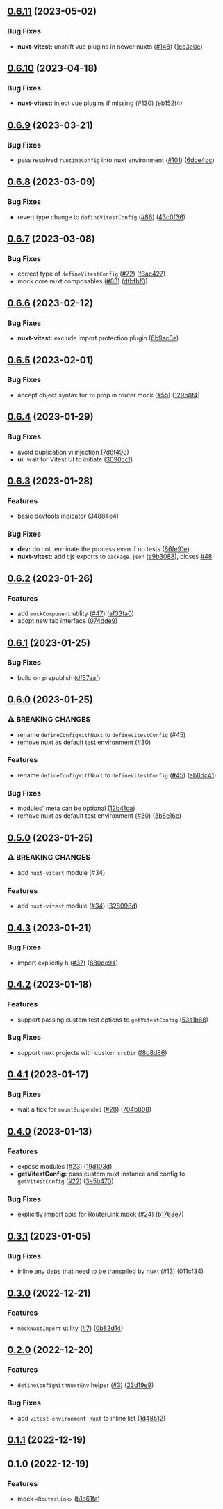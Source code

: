 

## [0.6.11](https://github.com/danielroe/vitest-environment-nuxt/compare/0.6.10...0.6.11) (2023-05-02)


### Bug Fixes

* **nuxt-vitest:** unshift vue plugins in newer nuxts ([#148](https://github.com/danielroe/vitest-environment-nuxt/issues/148)) ([1ce3e0e](https://github.com/danielroe/vitest-environment-nuxt/commit/1ce3e0e49301e5f9fece54eb85f4bfcf51905477))

## [0.6.10](https://github.com/danielroe/vitest-environment-nuxt/compare/0.6.9...0.6.10) (2023-04-18)


### Bug Fixes

* **nuxt-vitest:** inject vue plugins if missing ([#130](https://github.com/danielroe/vitest-environment-nuxt/issues/130)) ([eb152f4](https://github.com/danielroe/vitest-environment-nuxt/commit/eb152f492e72f4ecfe5e9f5d1170b36edefbb0eb))

## [0.6.9](https://github.com/danielroe/vitest-environment-nuxt/compare/0.6.8...0.6.9) (2023-03-21)


### Bug Fixes

* pass resolved `runtimeConfig` into nuxt environment ([#101](https://github.com/danielroe/vitest-environment-nuxt/issues/101)) ([6dce4dc](https://github.com/danielroe/vitest-environment-nuxt/commit/6dce4dca542c3807c158d3f1c5ac6c950263b4ff))

## [0.6.8](https://github.com/danielroe/vitest-environment-nuxt/compare/0.6.7...0.6.8) (2023-03-09)


### Bug Fixes

* revert type change to `defineVitestConfig` ([#86](https://github.com/danielroe/vitest-environment-nuxt/issues/86)) ([43c0f36](https://github.com/danielroe/vitest-environment-nuxt/commit/43c0f36bad052af17a7abc2317cfad676180990f))

## [0.6.7](https://github.com/danielroe/vitest-environment-nuxt/compare/0.6.6...0.6.7) (2023-03-08)


### Bug Fixes

* correct type of `defineVitestConfig` ([#72](https://github.com/danielroe/vitest-environment-nuxt/issues/72)) ([f3ac427](https://github.com/danielroe/vitest-environment-nuxt/commit/f3ac4274654be7053da3a675c6affeaded37eec0))
* mock core nuxt composables ([#83](https://github.com/danielroe/vitest-environment-nuxt/issues/83)) ([dfbfbf3](https://github.com/danielroe/vitest-environment-nuxt/commit/dfbfbf3a1a53d32925753fcacf93b068a193c62d))

## [0.6.6](https://github.com/danielroe/vitest-environment-nuxt/compare/0.6.5...0.6.6) (2023-02-12)


### Bug Fixes

* **nuxt-vitest:** exclude import protection plugin ([6b9ac3e](https://github.com/danielroe/vitest-environment-nuxt/commit/6b9ac3e580459fb87b059ff6e671b4a87b455ba5))

## [0.6.5](https://github.com/danielroe/vitest-environment-nuxt/compare/0.6.4...0.6.5) (2023-02-01)


### Bug Fixes

* accept object syntax for `to` prop in router mock ([#55](https://github.com/danielroe/vitest-environment-nuxt/issues/55)) ([129b8f4](https://github.com/danielroe/vitest-environment-nuxt/commit/129b8f4b5c911c7923de54860e8984c98627b60d))

## [0.6.4](https://github.com/danielroe/vitest-environment-nuxt/compare/0.6.3...0.6.4) (2023-01-29)


### Bug Fixes

* avoid duplication vi injection ([7d8f493](https://github.com/danielroe/vitest-environment-nuxt/commit/7d8f4935d32995592262b405642168dce428b8b1))
* **ui:** wait for Vitest UI to initiate ([3090ccf](https://github.com/danielroe/vitest-environment-nuxt/commit/3090ccf5152351e704486b3c2b79e20e361bf5dc))

## [0.6.3](https://github.com/danielroe/vitest-environment-nuxt/compare/0.6.2...0.6.3) (2023-01-28)


### Features

* basic devtools indicator ([34884e4](https://github.com/danielroe/vitest-environment-nuxt/commit/34884e4e9960bc296a89fd3100609eeb33dc345f))


### Bug Fixes

* **dev:** do not terminate the process even if no tests ([86fe91e](https://github.com/danielroe/vitest-environment-nuxt/commit/86fe91ea0967a0012ed264b95ed5760a5a7897d6))
* **nuxt-vitest:** add cjs exports to `package.json` ([a9b3088](https://github.com/danielroe/vitest-environment-nuxt/commit/a9b30885037d8e191061124cb165556494bd49e9)), closes [#48](https://github.com/danielroe/vitest-environment-nuxt/issues/48)

## [0.6.2](https://github.com/danielroe/vitest-environment-nuxt/compare/0.6.1...0.6.2) (2023-01-26)


### Features

* add `mockComponent` utility ([#47](https://github.com/danielroe/vitest-environment-nuxt/issues/47)) ([af33fa0](https://github.com/danielroe/vitest-environment-nuxt/commit/af33fa040bc26ecde6221a77a7a4eabc7d686b36))
* adopt new tab interface ([074dde9](https://github.com/danielroe/vitest-environment-nuxt/commit/074dde91934386fa441043e838d2cec5a3e01923))

## [0.6.1](https://github.com/danielroe/vitest-environment-nuxt/compare/0.6.0...0.6.1) (2023-01-25)


### Bug Fixes

* build on prepublish ([df57aaf](https://github.com/danielroe/vitest-environment-nuxt/commit/df57aaf52d9a39f1884ef960285f547e2b77a571))

## [0.6.0](https://github.com/danielroe/vitest-environment-nuxt/compare/0.5.0...0.6.0) (2023-01-25)


### ⚠ BREAKING CHANGES

* rename `defineConfigWithNuxt` to `defineVitestConfig` (#45)
* remove nuxt as default test environment (#30)

### Features

* rename `defineConfigWithNuxt` to `defineVitestConfig` ([#45](https://github.com/danielroe/vitest-environment-nuxt/issues/45)) ([eb8dc41](https://github.com/danielroe/vitest-environment-nuxt/commit/eb8dc4190d325d98774f24141430b90757fb7341))


### Bug Fixes

* modules' meta can be optional ([12b41ca](https://github.com/danielroe/vitest-environment-nuxt/commit/12b41ca1c24c49fbe5bec63e6cbfe6202c3573f2))
* remove nuxt as default test environment ([#30](https://github.com/danielroe/vitest-environment-nuxt/issues/30)) ([3b8e16e](https://github.com/danielroe/vitest-environment-nuxt/commit/3b8e16e36c50c39b552a594e78126bfe3218862e))

## [0.5.0](https://github.com/danielroe/vitest-environment-nuxt/compare/0.4.3...0.5.0) (2023-01-25)


### ⚠ BREAKING CHANGES

* add `nuxt-vitest` module (#34)

### Features

* add `nuxt-vitest` module ([#34](https://github.com/danielroe/vitest-environment-nuxt/issues/34)) ([328098d](https://github.com/danielroe/vitest-environment-nuxt/commit/328098d2e9ea66f7351766b40191e57520d3084e))

## [0.4.3](https://github.com/danielroe/vitest-environment-nuxt/compare/0.4.2...0.4.3) (2023-01-21)


### Bug Fixes

* import explicitly h ([#37](https://github.com/danielroe/vitest-environment-nuxt/issues/37)) ([880de94](https://github.com/danielroe/vitest-environment-nuxt/commit/880de94b03b239f15bac7f73b049b3f1e083d056))

## [0.4.2](https://github.com/danielroe/vitest-environment-nuxt/compare/0.4.1...0.4.2) (2023-01-18)


### Features

* support passing custom test options to `getVitestConfig` ([53a1b68](https://github.com/danielroe/vitest-environment-nuxt/commit/53a1b683fcef58447eaada6faa89420230d40ec5))


### Bug Fixes

* support nuxt projects with custom `srcDir` ([f8d8d86](https://github.com/danielroe/vitest-environment-nuxt/commit/f8d8d86c5059a170a5d8db68207e2c9004b2a8aa))

## [0.4.1](https://github.com/danielroe/vitest-environment-nuxt/compare/0.4.0...0.4.1) (2023-01-17)


### Bug Fixes

* wait a tick for `mountSuspended` ([#28](https://github.com/danielroe/vitest-environment-nuxt/issues/28)) ([704b808](https://github.com/danielroe/vitest-environment-nuxt/commit/704b808e0054c2b581d095290a05ff102c19a979))

## [0.4.0](https://github.com/danielroe/vitest-environment-nuxt/compare/0.3.1...0.4.0) (2023-01-13)


### Features

* expose modules ([#23](https://github.com/danielroe/vitest-environment-nuxt/issues/23)) ([19d103d](https://github.com/danielroe/vitest-environment-nuxt/commit/19d103dfef084ba473609586071906e327710e55))
* **getVitestConfig:** pass custom nuxt instance and config to `getVitestConfig` ([#22](https://github.com/danielroe/vitest-environment-nuxt/issues/22)) ([3e5b470](https://github.com/danielroe/vitest-environment-nuxt/commit/3e5b4708a3cd985cefc2b1f318cea7dfdf97c7c2))


### Bug Fixes

* explicitly import apis for RouterLink mock ([#24](https://github.com/danielroe/vitest-environment-nuxt/issues/24)) ([b1763e7](https://github.com/danielroe/vitest-environment-nuxt/commit/b1763e71ee5fc8ed32bd7b6a1ec77368b161bc1a))

## [0.3.1](https://github.com/danielroe/vitest-environment-nuxt/compare/0.3.0...0.3.1) (2023-01-05)


### Bug Fixes

* inline any deps that need to be transpiled by nuxt ([#13](https://github.com/danielroe/vitest-environment-nuxt/issues/13)) ([011cf34](https://github.com/danielroe/vitest-environment-nuxt/commit/011cf34daa36aebfe7b363a6175333768c115847))

## [0.3.0](https://github.com/danielroe/vitest-environment-nuxt/compare/0.2.0...0.3.0) (2022-12-21)


### Features

* `mockNuxtImport` utility ([#7](https://github.com/danielroe/vitest-environment-nuxt/issues/7)) ([0b82d14](https://github.com/danielroe/vitest-environment-nuxt/commit/0b82d14d3bdca0e78b7655488e5e3412dc3fedd7))

## [0.2.0](https://github.com/danielroe/vitest-environment-nuxt/compare/0.1.1...0.2.0) (2022-12-20)


### Features

* `defineConfigWithNuxtEnv` helper ([#3](https://github.com/danielroe/vitest-environment-nuxt/issues/3)) ([23d19e9](https://github.com/danielroe/vitest-environment-nuxt/commit/23d19e9f02f2923c028d937feca9aef722847c7c))


### Bug Fixes

* add `vitest-environment-nuxt` to inline list ([1d48512](https://github.com/danielroe/vitest-environment-nuxt/commit/1d48512a25c5b9bf4226ed18dc1c9c9b176664cf))

## [0.1.1](https://github.com/danielroe/vitest-environment-nuxt/compare/0.1.0...0.1.1) (2022-12-19)

## 0.1.0 (2022-12-19)


### Features

* mock `<RouterLink>` ([b1e61fa](https://github.com/danielroe/vitest-environment-nuxt/commit/b1e61fafbfded8e03c3b4e3cabe41860da1844cb))